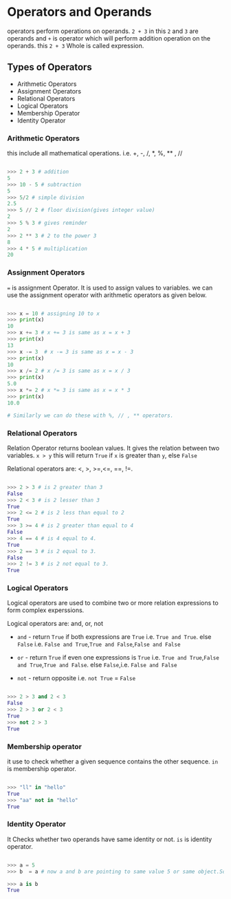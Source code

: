 # Operators and Operands

operators perform operations on operands. `2 + 3` in this `2` and `3` are operands and `+` is operator which will perform addition operation on the operands.
this `2 + 3` Whole is called expression.

## Types of Operators

- Arithmetic Operators
- Assignment Operators
- Relational Operators
- Logical Operators
- Membership Operator
- Identity Operator

### Arithmetic Operators

this include all mathematical operations. i.e. +, -, /, *, %, **
, //

```python

>>> 2 + 3 # addition
5
>>> 10 - 5 # subtraction
5
>>> 5/2 # simple division
2.5
>>> 5 // 2 # floor division(gives integer value)
2
>>> 5 % 3 # gives reminder
2
>>> 2 ** 3 # 2 to the power 3
8
>>> 4 * 5 # multiplication
20

```

### Assignment Operators

`=` is assignment Operator. It is used to assign values to variables.
we can use the assignment operator with arithmetic operators as given below.

```python

>>> x = 10 # assigning 10 to x
>>> print(x)
10
>>> x += 3 # x += 3 is same as x = x + 3
>>> print(x)
13
>>> x -= 3  # x -= 3 is same as x = x - 3
>>> print(x)
10
>>> x /= 2 # x /= 3 is same as x = x / 3
>>> print(x)
5.0
>>> x *= 2 # x *= 3 is same as x = x * 3
>>> print(x)
10.0

# Similarly we can do these with %, // , ** operators.
```

### Relational Operators

Relation Operator returns boolean values. It gives the relation between two variables. `x > y` this will return `True` if `x` is greater than `y`, else `False`

Relational operators are: <, >, >=,<=, ==, !=.

```python

>>> 2 > 3 # is 2 greater than 3
False
>>> 2 < 3 # is 2 lesser than 3
True
>>> 2 <= 2 # is 2 less than equal to 2
True
>>> 3 >= 4 # is 2 greater than equal to 4
False
>>> 4 == 4 # is 4 equal to 4.
True
>>> 2 == 3 # is 2 equal to 3.
False
>>> 2 != 3 # is 2 not equal to 3.
True

```

### Logical Operators

Logical operators are used to combine two or more relation expressions to form complex experssions.

Logical operators are: and, or, not

- `and`  - return `True` if both expressions are `True` i.e. `True and True`. else `False`
i.e. `False and True`,`True and False`,`False and False`

- `or` - return `True` if even one expressions is `True` i.e. `True and True`,`False and True`,`True and False`. else `False`,i.e. `False and False`

- `not` - return opposite i.e. `not True` = `False`

```python

>>> 2 > 3 and 2 < 3
False
>>> 2 > 3 or 2 < 3
True
>>> not 2 > 3
True

```

### Membership operator

it use to check whether a given sequence contains the other sequence. `in` is membership operator.

```python

>>> "ll" in "hello"
True
>>> "aa" not in "hello"
True

```

### Identity Operator

It Checks whether two operands have same identity or not. `is` is identity operator.

```python

>>> a = 5
>>> b  = a # now a and b are pointing to same value 5 or same object.So they will have same id.

>>> a is b
True

```
